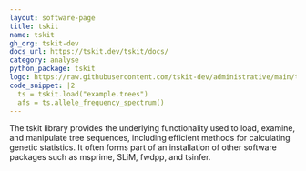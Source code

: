 ```yaml
---
layout: software-page
title: tskit
name: tskit
gh_org: tskit-dev
docs_url: https://tskit.dev/tskit/docs/
category: analyse
python_package: tskit
logo: https://raw.githubusercontent.com/tskit-dev/administrative/main/tskit_logo.svg
code_snippet: |2
  ts = tskit.load("example.trees")
  afs = ts.allele_frequency_spectrum()
---
```

The tskit library provides the underlying functionality used to load, examine, and
manipulate tree sequences, including efficient methods for calculating genetic statistics.
It often forms part of an installation of other software packages such as 
msprime, SLiM, fwdpp, and tsinfer.